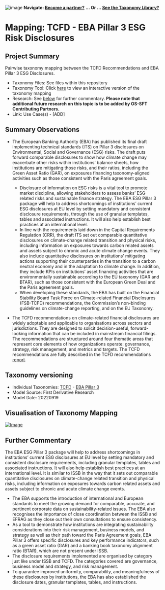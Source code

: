 ![image](https://user-images.githubusercontent.com/112073913/188821900-0c411acf-fbdd-4163-adc9-3ba4e2be78df.png)
**Navigate: [Become a partner?](https://github.com/OS-SFT/l6l-PARTNERS)**
**... Or ... [See the Taxonomy Library?](https://github.com/orgs/OS-SFT/projects/2)**

# Mapping: TCFD - EBA Pillar 3 ESG Risk Disclosures

## Project Summary
Pairwise taxonomy mapping between the TCFD Recommendations and EBA Pillar 3 ESG Disclosures.

- Taxonomy Files: See files within this repository
- Taxonomy Tool: Click [here](https://os-sft.solidatus.com/viewer/share/rBfOxHaZduxKhPul591yf2OGtdEI5ncp) to view an interactive version of the taxonomy mapping
- Research: See [below](https://github.com/OS-SFT/RESEARCH-MAPPING-TCFD-v-EBA-Pillar-3#further-commentary) for further commentary. **Please note that additional future research on this topic is to be added by OS-SFT Contributing Partners.**
- Link: Use Case(s) - [ADD]

## Summary Observations
* The European Banking Authority (EBA) has published its final draft implementing technical standards (ITS) on Pillar 3 disclosures on Environmental, Social and Governance (ESG) risks. The draft puts forward comparable disclosures to show how climate change may exacerbate other risks within institutions’ balance sheets, how institutions are mitigating those risks, and their ratios, including the Green Asset Ratio (GAR), on exposures financing taxonomy-aligned activities such as those consistent with the Paris agreement goals.
  * Disclosure of information on ESG risks is a vital tool to promote market discipline, allowing stakeholders to assess banks’ ESG related risks and sustainable finance strategy. The EBA ESG Pillar 3 package will help to address shortcomings of institutions’ current ESG disclosures at EU level by setting mandatory and consistent disclosure requirements, through the use of granular templates, tables and associated instructions. It will also help establish best practices at an international level.
  * In line with the requirements laid down in the Capital Requirements Regulation (CRR), the draft ITS set out comparable quantitative disclosures on climate-change related transition and physical risks, including information on exposures towards carbon related assets and assets subject to chronic and acute climate change events. They also include quantitative disclosures on institutions’ mitigating actions supporting their counterparties in the transition to a carbon neutral economy and in the adaptation to climate change. In addition, they include KPIs on institutions’ asset financing activities that are environmentally sustainable according to the EU taxonomy (GAR and BTAR), such as those consistent with the European Green Deal and the Paris agreement goals.
  * When developing these standards, the EBA has built on the Financial Stability Board Task Force on Climate-related Financial Disclosures (FSB-TCFD) recommendations, the Commission’s non-binding guidelines on climate-change reporting, and on the EU Taxonomy.

* The TCFD recommendations on climate-related financial disclosures are widely adoptable and applicable to organisations across sectors and jurisdictions. They are designed to solicit decision-useful, forward-looking information that can be included in mainstream financial filings. The recommendations are structured around four thematic areas that represent core elements of how organizations operate: governance, strategy, risk management, and metrics and targets. The TCFD recommendations are fully described in the TCFD recommendations [report](https://assets.bbhub.io/company/sites/60/2021/10/FINAL-2017-TCFD-Report.pdf).

## Taxonomy versioning

- Individual Taxonomies: [TCFD](https://github.com/OS-SFT/RESEARCH---TASK-FORCE-ON-CLIMATE-RELATED-FINANCIAL-DISCLOSURES) - [EBA Pillar 3](https://github.com/OS-SFT/RESEARCH---EBA-PILLAR-3-DISCLOSURES)
- Model Source: First Derivative Research
- Model Date: 20220919

## Visualisation of Taxonomy Mapping

[![Image](https://user-images.githubusercontent.com/112079442/189144797-b2a00cad-d67b-4bf4-a3fb-f8c0c0af9a5b.png "Click to view interactive Taxonomy Tool")](https://os-sft.solidatus.com/viewer/share/rBfOxHaZduxKhPul591yf2OGtdEI5ncp)

## Further Commentary

The EBA ESG Pillar 3 package will help to address shortcomings in institutions’ current ESG disclosures at EU level by setting mandatory and consistent disclosure requirements, including granular templates, tables and associated instructions. It will also help establish best practices at an international level. It is similar to ISSB in the way that it sets out comparable quantitative disclosures on climate-change related transition and physical risks, including information on exposures towards carbon related assets and assets subject to chronic and acute climate change events.

* The EBA supports the introduction of international and European standards to meet the growing demand for comparable, accurate, and pertinent corporate data on sustainability-related issues. The EBA also recognises the importance of close coordination between the ISSB and EFRAG as they close out their own consultations to ensure consistency.
* As a tool to demonstrate how institutions are integrating sustainability considerations into their risk management, business models, and strategy as well as their path toward the Paris Agreement goals, EBA Pillar 3 offers specific disclosures and key performance indicators, such as a green asset ratio (GAR) and a banking book taxonomy alignment ratio (BTAR), which are not present under ISSB.
* The disclosure requirements implemented are organised by category just like under ISSB and TCFD. The categories covered are governance, business model and strategy, and risk management.
* To guarantee improved uniformity, comparability, and meaningfulness of these disclosures by institutions, the EBA has also established the disclosure dates, granular templates, tables, and instructions.
